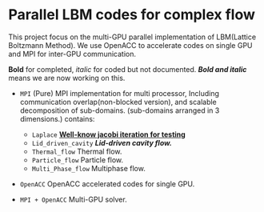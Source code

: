 # Parallel LBM codes for complex flow

This project focus on the multi-GPU parallel implementation of LBM(Lattice Boltzmann Method). We use  OpenACC to accelerate codes on single GPU and MPI for inter-GPU communication.

**Bold** for completed, *italic* for coded but not documented. ***Bold and italic*** means we are now working on this.
* `MPI` (Pure) MPI implementation for multi processor, Including communication overlap(non-blocked version), and scalable decomposition of sub-domains. (sub-domains arranged in 3 dimensions.)
contains:
    * `Laplace` **[Well-know jacobi iteration for testing](https://cheryli.github.io/MGLC/mpi/jacobi/)**
    * `Lid_driven_cavity`  ***Lid-driven cavity flow.***
    * `Thermal_flow`   Thermal flow.
    * `Particle_flow`   Particle flow.
    * `Multi_Phase_flow`    Multiphase flow.

* `OpenACC` OpenACC accelerated codes for single GPU.

* `MPI + OpenACC` Multi-GPU solver.

